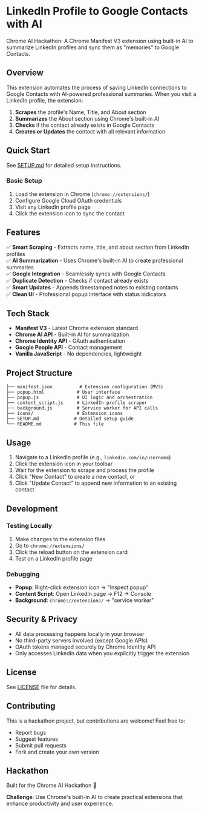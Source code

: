 # LinkedIn Profile to Google Contacts with AI

Chrome AI Hackathon: A Chrome Manifest V3 extension using built-in AI to summarize LinkedIn profiles and sync them as "memories" to Google Contacts.

## Overview

This extension automates the process of saving LinkedIn connections to Google Contacts with AI-powered professional summaries. When you visit a LinkedIn profile, the extension:

1. **Scrapes** the profile's Name, Title, and About section
2. **Summarizes** the About section using Chrome's built-in AI
3. **Checks** if the contact already exists in Google Contacts
4. **Creates or Updates** the contact with all relevant information

## Quick Start

See [SETUP.md](SETUP.md) for detailed setup instructions.

### Basic Setup

1. Load the extension in Chrome (`chrome://extensions/`)
2. Configure Google Cloud OAuth credentials
3. Visit any LinkedIn profile page
4. Click the extension icon to sync the contact

## Features

✅ **Smart Scraping** - Extracts name, title, and about section from LinkedIn profiles  
✅ **AI Summarization** - Uses Chrome's built-in AI to create professional summaries  
✅ **Google Integration** - Seamlessly syncs with Google Contacts  
✅ **Duplicate Detection** - Checks if contact already exists  
✅ **Smart Updates** - Appends timestamped notes to existing contacts  
✅ **Clean UI** - Professional popup interface with status indicators

## Tech Stack

- **Manifest V3** - Latest Chrome extension standard
- **Chrome AI API** - Built-in AI for summarization
- **Chrome Identity API** - OAuth authentication
- **Google People API** - Contact management
- **Vanilla JavaScript** - No dependencies, lightweight

## Project Structure

```
├── manifest.json          # Extension configuration (MV3)
├── popup.html            # User interface
├── popup.js              # UI logic and orchestration
├── content_script.js     # LinkedIn profile scraper
├── background.js         # Service worker for API calls
├── icons/                # Extension icons
├── SETUP.md             # Detailed setup guide
└── README.md            # This file
```

## Usage

1. Navigate to a LinkedIn profile (e.g., `linkedin.com/in/username`)
2. Click the extension icon in your toolbar
3. Wait for the extension to scrape and process the profile
4. Click "New Contact" to create a new contact, or
5. Click "Update Contact" to append new information to an existing contact

## Development

### Testing Locally

1. Make changes to the extension files
2. Go to `chrome://extensions/`
3. Click the reload button on the extension card
4. Test on a LinkedIn profile page

### Debugging

- **Popup**: Right-click extension icon → "Inspect popup"
- **Content Script**: Open LinkedIn page → F12 → Console
- **Background**: `chrome://extensions/` → "service worker"

## Security & Privacy

- All data processing happens locally in your browser
- No third-party servers involved (except Google APIs)
- OAuth tokens managed securely by Chrome Identity API
- Only accesses LinkedIn data when you explicitly trigger the extension

## License

See [LICENSE](LICENSE) file for details.

## Contributing

This is a hackathon project, but contributions are welcome! Feel free to:

- Report bugs
- Suggest features
- Submit pull requests
- Fork and create your own version

## Hackathon

Built for the Chrome AI Hackathon 🚀

**Challenge**: Use Chrome's built-in AI to create practical extensions that enhance productivity and user experience.
